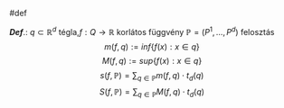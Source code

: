 #def 

***Def***.: $q \subset \mathbb{R}^{d}$ tégla,$f:Q \to \mathbb{R}$ korlátos függvény
$\mathbb{P} = \left( P^{1}, \dots, P^{d} \right)$ felosztás
$$
m(f, q) := inf \{ f(x): x \in q \}
$$
$$
M(f, q) := sup\{ f(x) : x \in q \}
$$
$$
s(f, \mathbb{P}) = \sum_{q \in \mathbb{P}} m(f, q) \cdot t_{d}(q)
$$
$$
S(f, \mathbb{P}) = \sum_{q \in \mathbb{P}}M(f, q) \cdot t_{d}(q)
$$
